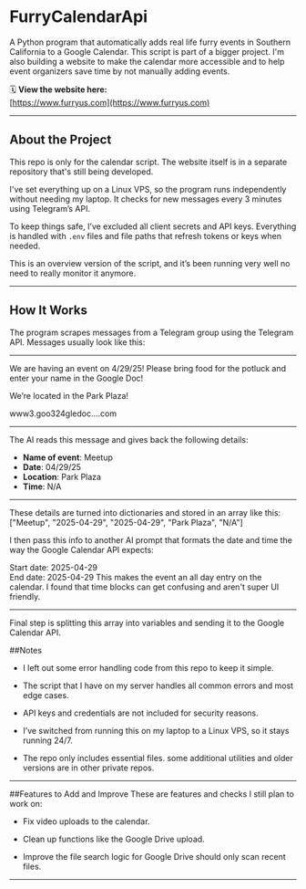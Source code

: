 # FurryCalendarApi

A Python program that automatically adds real life furry events in Southern California to a Google Calendar. This script is part of a bigger project. I'm also building a website to make the calendar more accessible and to help event organizers save time by not manually adding events.

🗓️ **View the website here:**  
[https://www.furryus.com](https://www.furryus.com)

---

## About the Project

This repo is only for the calendar script. The website itself is in a separate repository that's still being developed.

I've set everything up on a Linux VPS, so the program runs independently without needing my laptop. It checks for new messages every 3 minutes using Telegram’s API.

To keep things safe, I’ve excluded all client secrets and API keys. Everything is handled with `.env` files and file paths that refresh tokens or keys when needed.

This is an overview version of the script, and it’s been running very well no need to really monitor it anymore.

---

## How It Works

The program scrapes messages from a Telegram group using the Telegram API. Messages usually look like this:

---

We are having an event on 4/29/25!
Please bring food for the potluck and enter
your name in the Google Doc!

We’re located in the Park Plaza!

www3.goo324gledoc....com

---

The AI reads this message and gives back the following details:

- **Name of event**: Meetup  
- **Date**: 04/29/25  
- **Location**: Park Plaza  
- **Time**: N/A

---

These details are turned into dictionaries and stored in an array like this:
["Meetup", "2025-04-29", "2025-04-29", "Park Plaza", "N/A"]

I then pass this info to another AI prompt that formats the date and time the way the Google Calendar API expects:

Start date: 2025-04-29  
End date: 2025-04-29
This makes the event an all day entry on the calendar. I found that time blocks can get confusing and aren't super UI friendly.

---

Final step is splitting this array into variables and sending it to the Google Calendar API.

##Notes
- I left out some error handling code from this repo to keep it simple.

- The script that I have on my server handles all common errors and most
edge cases.

- API keys and credentials are not included for security reasons.

- I’ve switched from running this on my laptop to a Linux VPS, so it stays running 24/7.

- The repo only includes essential files. some additional utilities and older versions are in other private repos.
  
---

##Features to Add and Improve
These are features and checks I still plan to work on:

- Fix video uploads to the calendar.

- Clean up functions like the Google Drive upload.

- Improve the file search logic for Google Drive should only scan recent files.
  
---
